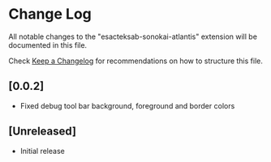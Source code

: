 # Change Log

All notable changes to the "esacteksab-sonokai-atlantis" extension will be documented in this file.

Check [Keep a Changelog](http://keepachangelog.com/) for recommendations on how to structure this file.

## [0.0.2]

- Fixed debug tool bar background, foreground and border colors

## [Unreleased]

- Initial release
